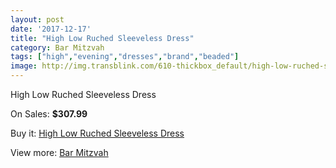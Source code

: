 ```yaml
---
layout: post
date: '2017-12-17'
title: "High Low Ruched Sleeveless Dress"
category: Bar Mitzvah
tags: ["high","evening","dresses","brand","beaded"]
image: http://img.transblink.com/610-thickbox_default/high-low-ruched-sleeveless-dress.jpg
---
```

High Low Ruched Sleeveless Dress

On Sales: **$307.99**
<a href="https://www.transblink.com/en/bar-mitzvah/167-high-low-ruched-sleeveless-dress.html"><amp-img layout="responsive" width="600" height="600" src="//img.transblink.com/610-thickbox_default/high-low-ruched-sleeveless-dress.jpg" alt="High Low Ruched Sleeveless Dress 0" /></a>
<a href="https://www.transblink.com/en/bar-mitzvah/167-high-low-ruched-sleeveless-dress.html"><amp-img layout="responsive" width="600" height="600" src="//img.transblink.com/613-thickbox_default/high-low-ruched-sleeveless-dress.jpg" alt="High Low Ruched Sleeveless Dress 1" /></a>
<a href="https://www.transblink.com/en/bar-mitzvah/167-high-low-ruched-sleeveless-dress.html"><amp-img layout="responsive" width="600" height="600" src="//img.transblink.com/612-thickbox_default/high-low-ruched-sleeveless-dress.jpg" alt="High Low Ruched Sleeveless Dress 2" /></a>
<a href="https://www.transblink.com/en/bar-mitzvah/167-high-low-ruched-sleeveless-dress.html"><amp-img layout="responsive" width="600" height="600" src="//img.transblink.com/611-thickbox_default/high-low-ruched-sleeveless-dress.jpg" alt="High Low Ruched Sleeveless Dress 3" /></a>

Buy it: [High Low Ruched Sleeveless Dress](https://www.transblink.com/en/bar-mitzvah/167-high-low-ruched-sleeveless-dress.html "High Low Ruched Sleeveless Dress")

View more: [Bar Mitzvah](https://www.transblink.com/en/2-bar-mitzvah "Bar Mitzvah")